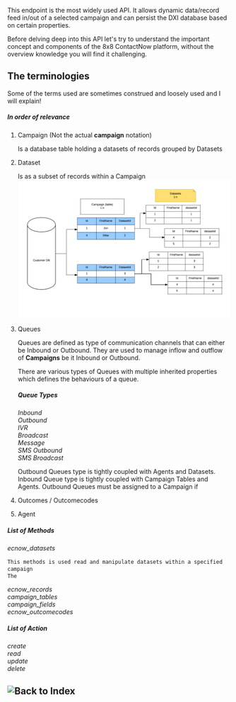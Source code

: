 This endpoint is the most widely used API. It allows dynamic data/record feed in/out
of a selected campaign and can persist the DXI database based on certain properties.

Before delving deep into this API let's try to understand the important concept and 
components of the 8x8 ContactNow platform, without the overview knowledge you will
find it challenging.

## The terminologies
Some of the terms used are sometimes construed and loosely used and I will explain!

##### In order of relevance

1. Campaign (Not the actual __campaign__ notation)

    Is a database table holding a datasets of records grouped by Datasets


2. Dataset

    Is as a subset of records within a Campaign
    ![CampaignAndDatasetAnalogy](https://raw.githubusercontent.com/8x8-dxi/ContactNowAPI/master/images/CampaignsTables&Datasets.png)

3. Queues

    Queues are defined as type of communication channels that can either be Inbound or Outbound.
    They are used to manage inflow and outflow of **Campaigns** be it Inbound or Outbound.

    There are various types of Queues with multiple inherited properties which defines
    the behaviours of a queue.
    ##### Queue Types
    *Inbound*<br>
    *Outbound*<br>
    *IVR*<br>
    *Broadcast*<br>
    *Message*<br>
    *SMS Outbound*<br>
    *SMS Broadcast*<br>

    Outbound Queues type is tightly coupled with Agents and Datasets. 
    Inbound Queue type is tightly coupled with Campaign Tables and Agents.
    Outbound Queues must be assigned to a Campaign if 

4. Outcomes / Outcomecodes
4. Agent



##### List of Methods
*ecnow_datasets*<br>

    This methods is used read and manipulate datasets within a specified campaign
    The 
*ecnow_records*<br>
*campaign_tables*<br>
*campaign_fields*<br>
*ecnow_outcomecodes*<br>

##### List of Action
*create*<br>
*read*<br>
*update*<br>
*delete*<br>


## ![Back to Index](https://github.com/8x8-dxi/ContactNowAPI/wiki)